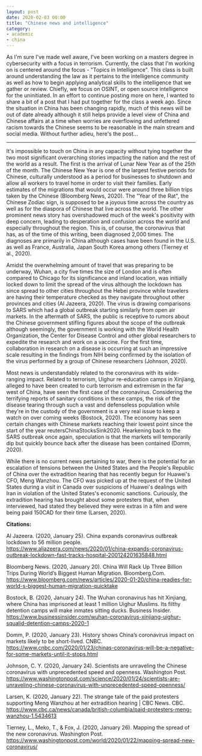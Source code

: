 ```yaml
---
layout: post
date: 2020-02-03 00:00
title: "Chinese news and intelligence"
category:
- academic
- china
---
```


As I'm sure I've made well aware, I've been working on a masters degree in cybersecurity with a focus in terrorism. Currently, the class that I'm working on is centered around the focus - "Topics in Intelligence". This class is built around understanding the law as it pertains to the intelligence community as well as how to begin applying analytical skills to the intelligence that we gather or review. Chiefly, we focus on OSINT, or open source intelligence for the uninitiated. In an effort to continue posting more on here, I wanted to share a bit of a post that I had put together for the class a week ago. Since the situation in China has been changing rapidly, much of this news will be out of date already although it still helps provide a level view of China and Chinese affairs at a time when worries are overflowing and unfettered racism towards the Chinese seems to be reasonable in the main stream and social media. Without further adieu, here's the post...
<!--more-->
---

It's impossible to touch on China in any capacity without tying together the two most significant overarching stories impacting the nation and the rest of the world as a result. The first is the arrival of Lunar New Year as of the 25th of the month. The Chinese New Year is one of the largest festive periods for Chinese, culturally understood as a period for businesses to shutdown and allow all workers to travel home in order to visit their families. Early estimates of the migrations that would occur were around three billion trips taken by the Chinese (Bloomberg News, 2020). The "Year of the Rat", the Chinese Zodiac sign, is supposed to be a joyous time across the country as well as for the diaspora of Chinese that live across the world. The other prominent news story has overshadowed much of the week's positivity with deep concern, leading to desperation and confusion across the world and especially throughout the region. This is, of course, the coronavirus that has, as of the time of this writing, been diagnosed 2,000 times. The diagnoses are primarily in China although cases have been found in the U.S. as well as France, Australia, Japan South Korea among others (Tierney et al., 2020). 

Amidst the overwhelming amount of travel that was preparing to be underway, Wuhan, a city five times the size of London and is often compared to Chicago for its significance and inland location, was initially locked down to limit the spread of the virus although the lockdown has since spread to other cities throughout the Hebei province while travelers are having their temperature checked as they navigate throughout other provinces and cities (Al Jazeera, 2020). The virus is drawing comparisons to SARS which had a global outbreak starting similarly from open air markets. In the aftermath of SARS, the public is receptive to rumors about the Chinese government stifling figures about the scope of the outbreak although seemingly, the government is working with the World Health Organization, the Center for Disease Control and other global researchers to expedite the research and work on a vaccine. For the first time, collaboration in research on a disease is occurring at such an impressive scale resulting in the findings from NIH being confirmed by the isolation of the virus performed by a group of Chinese researchers (Johnson, 2020). 

Most news is understandably related to the coronavirus with its wide-ranging impact. Related to terrorism, Uighur re-education camps in Xinjiang, alleged to have been created to curb terrorism and extremism in the far west of China, have seen the first case of the coronavirus. Considering the terrifying reports of sanitary conditions in these camps, the risk of the disease tearing through such a vast and defenseless population while they're in the custody of the government is a very real issue to keep a watch on over coming weeks (Bostock, 2020). The economy has seen certain changes with Chinese markets reaching their lowest point since the start of the year reutersChinaStocksSink2020. Hearkening back to the SARS outbreak once again, speculation is that the markets will temporarily dip but quickly bounce back after the disease has been contained (Domm, 2020). 

While there is no current news pertaining to war, there is the potential for an escalation of tensions between the United States and the People's Republic of China over the extradition hearing that has recently begun for Huawei's CFO, Meng Wanzhou. The CFO was picked up at the request of the United States during a visit in Canada over suspicions of Huawei's dealings with Iran in violation of the United States's economic sanctions. Curiously, the extradition hearing has brought about some protesters that, when interviewed, had stated they believed they were extras in a film and were being paid 150CAD for their time (Larsen, 2020). 

**Citations:**

Al Jazeera. (2020, January 25). China expands coronavirus outbreak lockdown to 56 million people. <https://www.aljazeera.com/news/2020/01/china-expands-coronavirus-outbreak-lockdown-fast-tracks-hospital-200124201635848.html>

Bloomberg News. (2020, January 20). China Will Rack Up Three Billion Trips During World’s Biggest Human Migration. Bloomberg.Com. <https://www.bloomberg.com/news/articles/2020-01-20/china-readies-for-world-s-biggest-human-migration-quicktake>

Bostock, B. (2020, January 24). The Wuhan coronavirus has hit Xinjiang, where China has imprisoned at least 1 million Uighur Muslims. Its filthy detention camps will make inmates sitting ducks. Business Insider. <https://www.businessinsider.com/wuhan-coronavirus-xinjiang-uighur-squalid-detention-camps-2020-1>

Domm, P. (2020, January 23). History shows China’s coronavirus impact on markets likely to be short-lived. CNBC. <https://www.cnbc.com/2020/01/23/chinas-coronavirus-will-be-a-negative-for-some-markets-until-it-stops.html>

Johnson, C. Y. (2020, January 24). Scientists are unraveling the Chinese coronavirus with unprecedented speed and openness. Washington Post. <https://www.washingtonpost.com/science/2020/01/24/scientists-are-unraveling-chinese-coronavirus-with-unprecedented-speed-openness/>

Larsen, K. (2020, January 22). The strange tale of the paid protesters supporting Meng Wanzhou at her extradition hearing | CBC News. CBC. <https://www.cbc.ca/news/canada/british-columbia/paid-protesters-meng-wanzhou-1.5434613>

Tierney, L., Meko, T., & Fox, J. (2020, January 26). Mapping the spread of the new coronavirus. Washington Post. <https://www.washingtonpost.com/world/2020/01/22/mapping-spread-new-coronavirus/>
